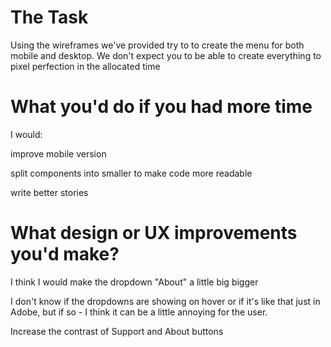 # The Task

Using the wireframes we've provided try to to create the menu for both mobile
and desktop. We don't expect you to be able to create everything to pixel
perfection in the allocated time

# What you'd do if you had more time

I would:

improve mobile version

split components into smaller to make code more readable

write better stories

# What design or UX improvements you'd make?

I think I would make the dropdown "About" a little big bigger

I don't know if the dropdowns are showing on hover or if it's like that just in Adobe, but if so - I think it can be a little annoying for the user.

Increase the contrast of Support and About buttons
